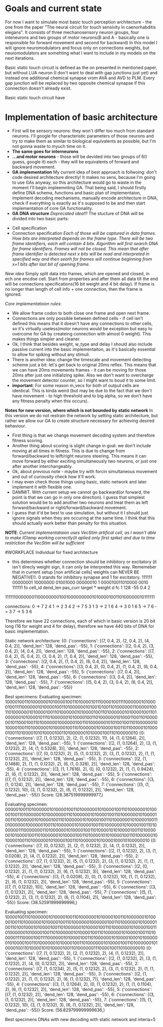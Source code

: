 # Goals and current state
For now I want to simulate most basic touch perception architecture - the one from  the paper "The neural circuit for touch sensivity in caenorhabditis elegans". It consists of three mechanosensory neuron groups, four inteneurons and two groups of motor neurons(B and A - basically one is responsible for forward movement and second for backward)
In this model I will ignore neuromodulators and focus only on connections weights, but neuromodulators are somehting what I want to include in my models on the next iterations.

Basic static touch circuit is defined as the on presented in mentioned paper, but without LUA neuron (I don't want to deal with gap junctions just yet) and instead one additional chemical synapse vrom AVA and AVD to PLM.
Every gap junction will be replaced by two opposite chemical synapse if this connection doesn't already exist.

Basic static touch circuit have 

# Implementation of basic architecture
* First will be sensory neurons: they won't differ too much from standard neurons. I'll google for characteristic parameters of those neurons and try to make them as similar to biological equivalents as possible, but I'm not gonna waste to myuch time on it.
* **The same goes for interneurons**
* **...and motor neurons** - those will be devided into two groups of 6(I guess, google it) each - they will be equivalents of forward and backward movement.
* **GA implementation** My current idea of best approach is follwoing: don't code desired architecture directly! It makes no sens, because I'm going to use GAs anyway, so this architecture would go to waste in the moment I'll begin impleemnting GA. That being said, I should firstly define DNA schema, functions and basic plan of implementaion, implement decoding mechanisms, manually encode architecture in DNA, check if everything is exactly as it's supposed to be and then start implementation of core GA functionality.
* **GA DNA structure** 
*Deprecated idea!!!*
The stucture of DNA will be divided into two basic parts:
 + Cell specification
 + Connection specification
*Each of those will be captured in data frames. How bits are interpreted depends on the frame type. There will be two frame identifiers, each will contain 4 bits. Algorithm will first search DNA for frame identifiers. Frames will not be closed. This mean that after frame identifier is detected next x bits will be read and interpreted in specified way and then searh for frames will continue beginning from x+1 bits after last bit of opening frame.*

*New idea*
Simply split data into frames, which are opened and closed, in ech one encdoe cell. Start from properties and after them all data till the end will be connections specifications(16 bit weight and 4 bit delay). If frame is no longer than length of cell info + one connection, then the frame is ignored.

*Core implementatoion rules*:
+ We allow frame codon to both close one frame and open next frame.
+ Connections are only possible between defined cells - if cell isn't defined this means that it doesn't have any connections to other cells, so it's virtually useless(motor neurons would be exception but easy to overcome for GA by createing connection with almost 0 weight). This makes things simpler and cleaner.
+ Ok, I think that besides weight, w_type and delay I should also include passive current into the basic implementaiton, as it's basically essential to allow for spiking without any stimuli.
+ There is another idea: change the timescale and movement detecting scheme just a bit: let's get back to original 20ms reflex. This means that we can have 20ms movements frames - it can be moving for those 20ms after just one initializing spike. Also we don't want to overcharge the movement detector counter, so I might want to boud it to some limit.
+ **important**: For some reason m_vecs for both of output cells are identical. This is kinda weird (but may be due to the fact that we don't have movement - to high threshold and to big alpha, so we don't have any fitness penalty when this occurs).

**Notes for new version, where which is not bounded by static network**
In this version we do not restrain the network by setting static architecture, but rather we allow our GA to create structure necessary for achieving desired behaviour.

+ First thing is that we change movement decoding system and therefore fitness scoring.
+ Another thing about scoring is slight change in goal: we don't include moving at all times in fitness. This is due to change from forward/backward to lelft/right neurons steering. This means it can move forward by either exciting simultaneously two neurons, or just one after another interchangeably.
+ Ok, about previous note - maybe try with forcin simultaneous movement and out of curiousity check how it'll work.
+ I may even check those things using basic, static network and later implement it with flexible one.
+ DAMMIT. With current setup we cannot go backward(or forward, the point is that we can go in only one direction). I guess that simplest solution would be to add another two neurons and treat them as left forward/backward or right/forward/backward movement.
+ I guess that it'd be best to use simulation, but without it I should just ignore signals when they are occuring at the same time. I think that this should actually work better than penalty for this situation.


**NOTE**: *Current implementataion uses VecStim artifical cell, as I wasn't able to make IClamp working correctly(it aplied only first spike) and due to time restriction the VecStim will be sufficient*


#WORKPLACE
Individual for fixed architecture
* this determines whether connection should be inhibitory or excitatory (it isn't direcly weight sign, it can only be interpreted this way. Rememeber that in  current setup [non artificial cells] weights can NEVER BE NEGATIVE!). 0 stands for inhibitory synapse and 1 for excitatory.
111111 00000001 10000000 01001000 00000010 1 000010011010000 0010 111111
fo   cell_id  dend_len   pas_curr target   *  weight           d    fc
     1        128        -55                     0.4           2

1111110000000110000000010010000000001010000100110100000010111111

connections:
0 -> 7 2 4
1 -> 2 3 4
2 -> 7 5 3 1
3 -> 2 1 6
4 -> 3 0 1 6
5 -> 7
6 -> 3
7 -> 5 3 6

Therefore we have 22 connections, each of which in basic version is 20 bit long (16 for weight and 4 for delay), therefore we have 440 bits of DNA for basic implementation.

Static network architecture:
{0: {'connections': [(7, 0.4, 2), (2, 0.4, 2), (4, 0.4, 2)], 'dend_len': 128, 'dend_pas': -55}, 1: {'connections': [(2, 0.4, 2), (3, 0.4, 2), (4, 0.4, 2)], 'dend_len': 128, 'dend_pas': -55}, 2: {'connections': [(7, 0.4, 2), (5, 0.4, 2), (3, 0.4, 2), (1, 0.4, 2)], 'dend_len': 128, 'dend_pas': -55}, 3: {'connections': [(2, 0.4, 2), (1, 0.4, 2), (6, 0.4, 2)], 'dend_len': 128, 'dend_pas': -55}, 4: {'connections': [(3, 0.4, 2), (0, 0.4, 2), (1, 0.4, 2), (6, 0.4, 2)], 'dend_len': 128, 'dend_pas': -55}, 5: {'connections': [(7, 0.4, 2)], 'dend_len': 128, 'dend_pas': -55}, 6: {'connections': [(3, 0.4, 2)], 'dend_len': 128, 'dend_pas': -55}, 7: {'connections': [(5, 0.4, 2), (3, 0.4, 2), (6, 0.4, 2)], 'dend_len': 128, 'dend_pas': -55}}


Best specimens:
Evaluating specimen:
10000100110100000010100001001101000010111000010011110000001010000100111100000010100001001101000000101001010011010000001100000100110100000010100001001101000000101000010011010000001010000100110100000010100001011101000000101000010011010000001010001100110100000010110001001101000000100000010011010000001010100100110100000010100001001101000000101000010011010000001010000100110110000010100001001101000010101000010011010000001010000100110100000010
{0: {'connections': [(7, (1, 0.1232), 2), (2, (1, 0.1232), 11), (4, (1, 0.1264), 2)], 'dend_len': 128, 'dend_pas': -55}, 1: {'connections': [(2, (1, 0.1264), 2), (3, (1, 0.1232), 2), (4, (1, 0.5328), 3)], 'dend_len': 128, 'dend_pas': -55}, 2: {'connections': [(7, (0, 0.1232), 2), (5, (1, 0.1232), 2), (3, (1, 0.1232), 2), (1, (1, 0.1232), 2)], 'dend_len': 128, 'dend_pas': -55}, 3: {'connections': [(2, (1, 0.1488), 2), (1, (1, 0.1232), 2), (6, (1, 0.328), 2)], 'dend_len': 128, 'dend_pas': -55}, 4: {'connections': [(3, (1, 1.7616), 2), (0, (0, 0.1232), 2), (1, (1, 0.9424), 2), (6, (1, 0.1232), 2)], 'dend_len': 128, 'dend_pas': -55}, 5: {'connections': [(7, (1, 0.1232), 2)], 'dend_len': 128, 'dend_pas': -55}, 6: {'connections': [(3, (1, 0.124), 2)], 'dend_len': 128, 'dend_pas': -55}, 7: {'connections': [(5, (1, 0.1232), 10), (3, (1, 0.1232), 2), (6, (1, 0.1232), 2)], 'dend_len': 128, 'dend_pas': -55}}
Score: (28.387519999999977,)


Evaluating specimen:
00000100110100000010100001001101000000101000010011010000001010000100110100000010100000001101000000101000010011010000001010000100110100000010100001001101000000101000010011010000001010000100110100000010000001001101000000101000010011010000001010000100110100000011100000001101000000101000010011010000101010000100110100000010100001001101000000101000010011010000101010000100110100000010100001001101000000101000010011010000001010000100010100000010
{0: {'connections': [(7, (0, 0.1232), 2), (2, (1, 0.1232), 2), (4, (1, 0.1232), 2)], 'dend_len': 128, 'dend_pas': -55}, 1: {'connections': [(2, (1, 0.1232), 2), (3, (1, 0.0208), 2), (4, (1, 0.1232), 2)], 'dend_len': 128, 'dend_pas': -55}, 2: {'connections': [(7, (1, 0.1232), 2), (5, (1, 0.1232), 2), (3, (1, 0.1232), 2), (1, (1, 0.1232), 2)], 'dend_len': 128, 'dend_pas': -55}, 3: {'connections': [(2, (0, 0.1232), 2), (1, (1, 0.1232), 2), (6, (1, 0.1232), 3)], 'dend_len': 128, 'dend_pas': -55}, 4: {'connections': [(3, (1, 0.0208), 2), (0, (1, 0.1232), 10), (1, (1, 0.1232), 2), (6, (1, 0.1232), 2)], 'dend_len': 128, 'dend_pas': -55}, 5: {'connections': [(7, (1, 0.1232), 10)], 'dend_len': 128, 'dend_pas': -55}, 6: {'connections': [(3, (1, 0.1232), 2)], 'dend_len': 128, 'dend_pas': -55}, 7: {'connections': [(5, (1, 0.1232), 2), (3, (1, 0.1232), 2), (6, (1, 0.1104), 2)], 'dend_len': 128, 'dend_pas': -55}}
Score: (38.52591999999996,)


Evaluating specimen:
10000100110100000010100001001101000000101000010011010000001010000100110100000010100001001101000000100000010011010000001010000100110100100010100001001101000000101000010011010000001010000100110100000010100001001101000000101000010011010000001010000100110100000111100001001111000000101000010011010000001010000100010100000010100001001101000000101000010011010000001010000100110100000010100001001101000010101000010011010000001110000100110100000010
{0: {'connections': [(7, (1, 0.1232), 2), (2, (1, 0.1232), 2), (4, (1, 0.1232), 2)], 'dend_len': 128, 'dend_pas': -55}, 1: {'connections': [(2, (1, 0.1232), 2), (3, (1, 0.1232), 2), (4, (0, 0.1232), 2)], 'dend_len': 128, 'dend_pas': -55}, 2: {'connections': [(7, (1, 0.1234), 2), (5, (1, 0.1232), 2), (3, (1, 0.1232), 2), (1, (1, 0.1232), 2)], 'dend_len': 128, 'dend_pas': -55}, 3: {'connections': [(2, (1, 0.1232), 2), (1, (1, 0.1232), 2), (6, (1, 0.1232), 7)], 'dend_len': 128, 'dend_pas': -55}, 4: {'connections': [(3, (1, 0.1264), 2), (0, (1, 0.1232), 2), (1, (1, 0.1104), 2), (6, (1, 0.1232), 2)], 'dend_len': 128, 'dend_pas': -55}, 5: {'connections': [(7, (1, 0.1232), 2)], 'dend_len': 128, 'dend_pas': -55}, 6: {'connections': [(3, (1, 0.1232), 2)], 'dend_len': 128, 'dend_pas': -55}, 7: {'connections': [(5, (1, 0.1232), 10), (3, (1, 0.1232), 3), (6, (1, 0.1232), 2)], 'dend_len': 128, 'dend_pas': -55}}
Score: (56.829799999999636,)



Best specimens DNAs with new decoding with static network and interia=5
